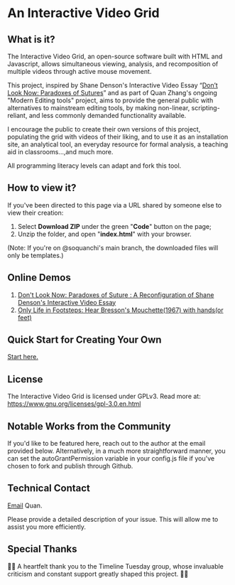 # An Interactive Video Grid

## What is it?

The Interactive Video Grid, an open-source software built with HTML and Javascript, allows simultaneous viewing, analysis, and recomposition of multiple videos through active mouse movement.

This project, inspired by Shane Denson's Interactive Video Essay “<a href="https://shanedenson.com/stuff/dont-look-now-javascript/index.html">Don’t Look Now: Paradoxes of Sutures</a>” and as part of Quan Zhang's ongoing "Modern Editing tools" project, aims to provide the general public with alternatives to mainstream editing tools, by making non-linear, scripting-reliant, and less commonly demanded functionality available.

I encourage the public to create their own versions of this project, populating the grid with videos of their liking, and to use it as an installation site, an analytical tool, an everyday resource for formal analysis, a teaching aid in classrooms...,and much more.

All programming literacy levels can adapt and fork this tool. 

## How to view it?

If you've been directed to this page via a URL shared by someone else to view their creation:

1. Select **Download ZIP** under the green "**Code**" button on the page;
2. Unzip the folder, and open "**index.html**" with your browser.

(Note: If you're on @soquanchi's main branch, the downloaded files will only be templates.)

## Online Demos

1. <a href="https://soquanchi.github.io/dont-look-now/index.html">Don't Look Now: Paradoxes of Suture : A Reconfiguration of Shane Denson's Interactive Video Essay</a>
2. <a href="https://soquanchi.github.io/only-life-in-footsteps/index.html">Only Life in Footsteps: Hear Bresson's Mouchette(1967) with hands(or feet)</a>

## Quick Start for Creating Your Own

<a href="https://quan-1.gitbook.io/interactive-video-grid/">Start here.</a>

## License

The Interactive Video Grid is licensed under GPLv3.
Read more at: https://www.gnu.org/licenses/gpl-3.0.en.html

## Notable Works from the Community

If you'd like to be featured here, reach out to the author at the email provided below. Alternatively, in a much more straightforward manner, you can set the autoGrantPermission variable in your config.js file if you've chosen to fork and publish through Github.

## Technical Contact

<a href="mailto:quanzh4396@gmail.com">Email</a> Quan.

Please provide a detailed description of your issue. This will allow me to assist you more efficiently. 

## Special Thanks

💚💚 A heartfelt thank you to the Timeline Tuesday group, whose invaluable criticism and constant support greatly shaped this project. 💚💚


